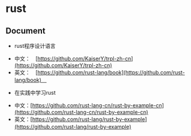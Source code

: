 # rust

## Document

* rust程序设计语言
 - 中文：　[https://github.com/KaiserY/trpl-zh-cn](https://github.com/KaiserY/trpl-zh-cn)
 - 英文：　[https://github.com/rust-lang/book](https://github.com/rust-lang/book)　


* 在实践中学习rust
 - 中文：[https://github.com/rust-lang-cn/rust-by-example-cn](https://github.com/rust-lang-cn/rust-by-example-cn)
 - 英文：[https://github.com/rust-lang/rust-by-example](https://github.com/rust-lang/rust-by-example)
　
